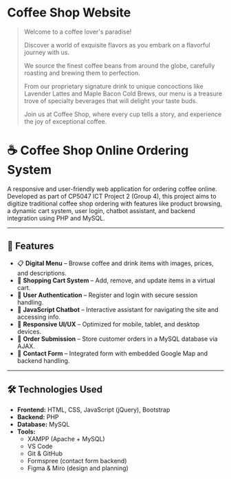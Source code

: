 # Coffee Shop Website

> Welcome to a coffee lover's paradise!
>
>Discover a world of exquisite flavors as you embark on a flavorful journey with us.
>
> We source the finest coffee beans from around the globe, carefully roasting and brewing them to perfection.
>
> From our proprietary signature drink to unique concoctions like Lavender Lattes and Maple Bacon Cold Brews, our menu is a treasure trove of specialty beverages that will delight your taste buds.
>
> Join us at Coffee Shop, where every cup tells a story, and experience the joy of exceptional coffee.
# ☕ Coffee Shop Online Ordering System

A responsive and user-friendly web application for ordering coffee online. Developed as part of CP5047 ICT Project 2 (Group 4), this project aims to digitize traditional coffee shop ordering with features like product browsing, a dynamic cart system, user login, chatbot assistant, and backend integration using PHP and MySQL.

---

## 🚀 Features

- 📋 **Digital Menu** – Browse coffee and drink items with images, prices, and descriptions.
- 🛒 **Shopping Cart System** – Add, remove, and update items in a virtual cart.
- 👤 **User Authentication** – Register and login with secure session handling.
- 🤖 **JavaScript Chatbot** – Interactive assistant for navigating the site and accessing info.
- 📱 **Responsive UI/UX** – Optimized for mobile, tablet, and desktop devices.
- 🧾 **Order Submission** – Store customer orders in a MySQL database via AJAX.
- 💬 **Contact Form** – Integrated form with embedded Google Map and backend handling.

---

## 🛠️ Technologies Used

- **Frontend:** HTML, CSS, JavaScript (jQuery), Bootstrap  
- **Backend:** PHP  
- **Database:** MySQL  
- **Tools:**  
  - XAMPP (Apache + MySQL)  
  - VS Code  
  - Git & GitHub  
  - Formspree (contact form backend)  
  - Figma & Miro (design and planning)
